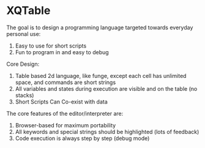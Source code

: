 # XQTable
The goal is to design a programming language targeted towards everyday personal use:

1. Easy to use for short scripts
2. Fun to program in and easy to debug

Core Design:

1. Table based 2d language, like funge, except each cell has unlimited space, and commands are short strings
2. All variables and states during execution are visible and on the table (no stacks)
3. Short Scripts Can Co-exist with data


The core features of the editor/interpreter are:
1. Browser-based for maximum portability
2. All keywords and special strings should be highlighted (lots of feedback)
3. Code execution is always step by step (debug mode)

